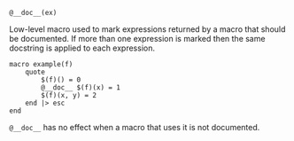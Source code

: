 ```
@__doc__(ex)
```

Low-level macro used to mark expressions returned by a macro that should be documented. If more than one expression is marked then the same docstring is applied to each expression.

```
macro example(f)
    quote
        $(f)() = 0
        @__doc__ $(f)(x) = 1
        $(f)(x, y) = 2
    end |> esc
end
```

`@__doc__` has no effect when a macro that uses it is not documented.
